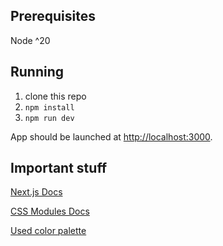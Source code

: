 ## Prerequisites
Node ^20

## Running

1. clone this repo
2. `npm install`
3. `npm run dev`

App should be launched at [http://localhost:3000](http://localhost:3000).

## Important stuff
[Next.js Docs](https://nextjs.org/docs)

[CSS Modules Docs](https://github.com/css-modules/css-modules)

[Used color palette](https://coolors.co/palette/f8f9fa-e9ecef-dee2e6-ced4da-adb5bd-6c757d-495057-343a40-212529)
